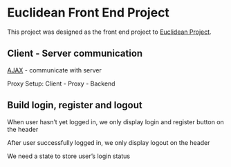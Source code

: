 # Euclidean Front End Project

This project was designed as the front end project to [Euclidean Project](https://github.com/mingyuanhua/euclidean).

## Client - Server communication

[AJAX](https://developer.mozilla.org/en-US/docs/Web/API/Fetch_API) - communicate with server

Proxy Setup: Client - Proxy - Backend

## Build login, register and logout
When user hasn’t yet logged in, we only display login and register button on the header

After user successfully logged in, we only display logout on the header

We need a state to store user’s login status

